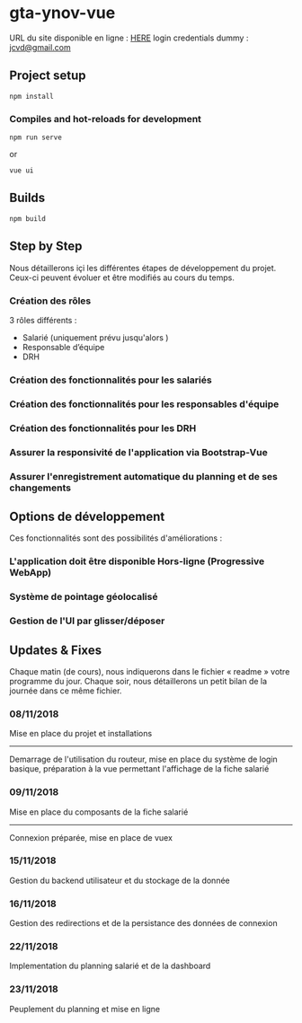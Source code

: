 # gta-ynov-vue

URL du site disponible en ligne : [HERE](http://grigusky.github.io) 
login credentials dummy : jcvd@gmail.com

## Project setup
```
npm install
```

### Compiles and hot-reloads for development
```
npm run serve
```

or

```
vue ui
```

## Builds
```
npm build
```

## Step by Step
Nous détaillerons içi les différentes étapes de développement du projet. 
Ceux-ci peuvent évoluer et être modifiés au cours du temps.

### Création des rôles 
3 rôles différents : 
- Salarié (uniquement prévu jusqu'alors )
- Responsable d’équipe
- DRH

### Création des fonctionnalités pour les salariés

### Création des fonctionnalités pour les responsables d'équipe

### Création des fonctionnalités pour les DRH

### Assurer la responsivité de l'application via Bootstrap-Vue

### Assurer l'enregistrement automatique du planning et de ses changements

## Options de développement
Ces fonctionnalités sont des possibilités d'améliorations :

### L'application doit être disponible Hors-ligne (Progressive WebApp)

### Système de pointage géolocalisé

### Gestion de l'UI par glisser/déposer

## Updates & Fixes

Chaque matin (de cours), nous indiquerons dans le fichier « readme » votre programme du jour. Chaque soir, nous détaillerons un petit bilan de la journée dans ce même fichier. 

### 08/11/2018
Mise en place du projet et installations
******************************************
Demarrage de l'utilisation du routeur, mise en place du système de login basique, préparation à la vue permettant l'affichage de la fiche salarié

### 09/11/2018
Mise en place du composants de la fiche salarié 
******************************************
Connexion préparée, mise en place de vuex

### 15/11/2018
Gestion du backend utilisateur et du stockage de la donnée

### 16/11/2018
Gestion des redirections et de la persistance des données de connexion

### 22/11/2018
Implementation du planning salarié et de la dashboard

### 23/11/2018
Peuplement du planning et mise en ligne

